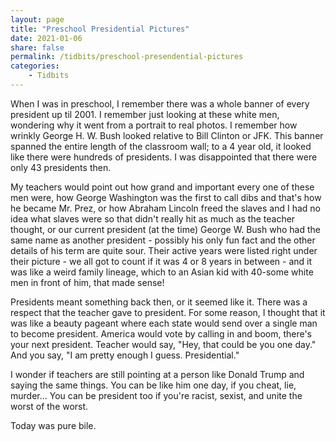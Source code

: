 ```yaml
---
layout: page
title: "Preschool Presidential Pictures"
date: 2021-01-06
share: false
permalink: /tidbits/preschool-presendential-pictures
categories:
    - Tidbits
---
```


When I was in preschool, I remember there was a whole banner of every president up til 2001. I remember just looking at these white men, wondering why it went from a portrait to real photos. I remember how wrinkly George H. W. Bush looked relative to Bill Clinton or JFK. This banner spanned the entire length of the classroom wall; to a 4 year old, it looked like there were hundreds of presidents. I was disappointed that there were only 43 presidents then. 

My teachers would point out how grand and important every one of these men were, how George Washington was the first to call dibs and that's how he became Mr. Prez, or how Abraham Lincoln freed the slaves and I had no idea what slaves were so that didn't really hit as much as the teacher thought, or our current president (at the time) George W. Bush who had the same name as another president - possibly his only fun fact and the other details of his term are quite sour. Their active years were listed right under their picture - we all got to count if it was 4 or 8 years in between - and it was like a weird family lineage, which to an Asian kid with 40-some white men in front of him, that made sense! 

Presidents meant something back then, or it seemed like it. There was a respect that the teacher gave to president. For some reason, I thought that it was like a beauty pageant where each state would send over a single man to become president. America would vote by calling in and boom, there's your next president. Teacher would say, "Hey, that could be you one day." And you say, "I am pretty enough I guess. Presidential."

I wonder if teachers are still pointing at a person like Donald Trump and saying the same things. You can be like him one day, if you cheat, lie, murder... You can be president too if you're racist, sexist, and unite the worst of the worst.

Today was pure bile. 